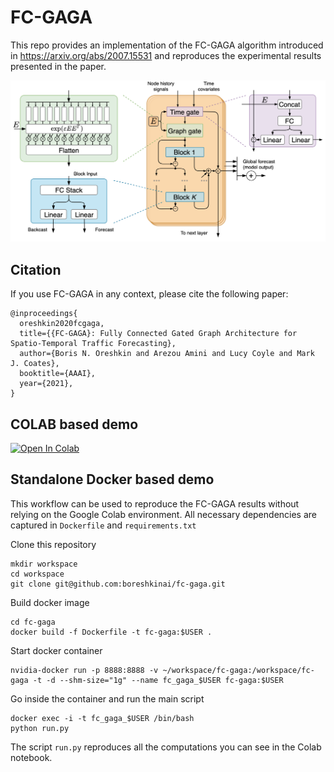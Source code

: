 # FC-GAGA

This repo provides an implementation of the FC-GAGA algorithm introduced in
https://arxiv.org/abs/2007.15531 and reproduces the experimental
results presented in the paper.

<p align="center">
  <img width="600"  src=./fig/model.png>
</p>

## Citation

If you use FC-GAGA in any context, please cite the following paper:

```
@inproceedings{
  oreshkin2020fcgaga,
  title={{FC-GAGA}: Fully Connected Gated Graph Architecture for Spatio-Temporal Traffic Forecasting},
  author={Boris N. Oreshkin and Arezou Amini and Lucy Coyle and Mark J. Coates},
  booktitle={AAAI},
  year={2021},
}
```

## COLAB based demo

[![Open In Colab](https://colab.research.google.com/assets/colab-badge.svg)](https://colab.research.google.com/drive/1HqmvWA-RhcXoCzpgfvUQ4NFLaEEzdeuA)

## Standalone Docker based demo
This workflow can be used to reproduce the FC-GAGA results without relying on the Google Colab environment. All necessary dependencies are captured in ```Dockerfile``` and ```requirements.txt```

Clone this repository
```
mkdir workspace
cd workspace
git clone git@github.com:boreshkinai/fc-gaga.git   
```
Build docker image
```
cd fc-gaga
docker build -f Dockerfile -t fc-gaga:$USER .
```
Start docker container
```
nvidia-docker run -p 8888:8888 -v ~/workspace/fc-gaga:/workspace/fc-gaga -t -d --shm-size="1g" --name fc_gaga_$USER fc-gaga:$USER 
```
Go inside the container and run the main script
```
docker exec -i -t fc_gaga_$USER /bin/bash 
python run.py
```
The script ```run.py``` reproduces all the computations you can see in the Colab notebook.
